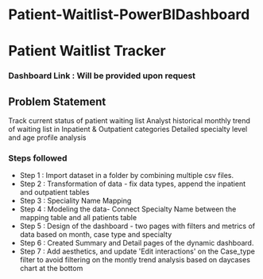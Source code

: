 # Patient-Waitlist-PowerBIDashboard

# Patient Waitlist Tracker

### Dashboard Link : Will be provided upon request

## Problem Statement

Track current status of patient waiting list
Analyst historical monthly trend of waiting list in Inpatient & Outpatient categories
Detailed specialty level and age profile analysis

### Steps followed 

- Step 1 : Import dataset in a folder by combining multiple csv files. 
- Step 2 : Transformation of data - fix data types, append the inpatient and outpatient tables
- Step 3 : Speciality Name Mapping
- Step 4 : Modeling the data- Connect Specialty Name between the mapping table and all patients table 
- Step 5 : Design of the dashboard - two pages with filters and metrics of data based on month, case type and specialty
- Step 6 : Created Summary and Detail pages of the dynamic dashboard. 
- Step 7 : Add aesthetics, and update 'Edit interactions' on the Case_type filter to avoid filtering on the montly trend analysis based on daycases chart at the bottom
